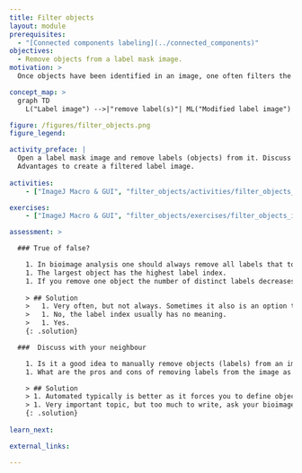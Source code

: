 ```yaml
---
title: Filter objects 
layout: module
prerequisites:
  - "[Connected components labeling](../connected_components)"
objectives:
  - Remove objects from a label mask image.
motivation: >
  Once objects have been identified in an image, one often filters the objects based on certain measured criteria. For example, very small objects may be noise rather than real objects and could be removed.

concept_map: >
  graph TD
    L("Label image") -->|"remove label(s)"| ML("Modified label image")

figure: /figures/filter_objects.png
figure_legend: 

activity_preface: |
  Open a label mask image and remove labels (objects) from it. Discuss how filtering can also be done afterwards using a spread-sheet software. 
  Advantages to create a filtered label image.
  
activities:
    - ["ImageJ Macro & GUI", "filter_objects/activities/filter_objects_imagejmacro_gui.ijm", "java"]

exercises:
    - ["ImageJ Macro & GUI", "filter_objects/exercises/filter_objects_imagejmacro_gui.md"]

assessment: >

  ### True of false?

    1. In bioimage analysis one should always remove all labels that touch the image boundary.
    1. The largest object has the highest label index.
    1. If you remove one object the number of distinct labels decreases by one.
    
    > ## Solution
    >   1. Very often, but not always. Sometimes it also is an option to normalise downstream measurements by the visible size of objects.
    >   1. No, the label index usually has no meaning.
    >   1. Yes.
    {: .solution}

  ###  Discuss with your neighbour

    1. Is it a good idea to manually remove objects (labels) from an image or should this rather be an automated procedure?
    1. What are the pros and cons of removing labels from the image as opposed to keeping all of them and removing the corresponding object measurements later during statisitical analysis of the measurement results?

    > ## Solution
    > 1. Automated typically is better as it forces you to define objective and reproducible criteria for which objects to remove.
    > 1. Very important topic, but too much to write, ask your bioimage analysis consultant ;-)
    {: .solution}
    
learn_next:

external_links:

---
```


